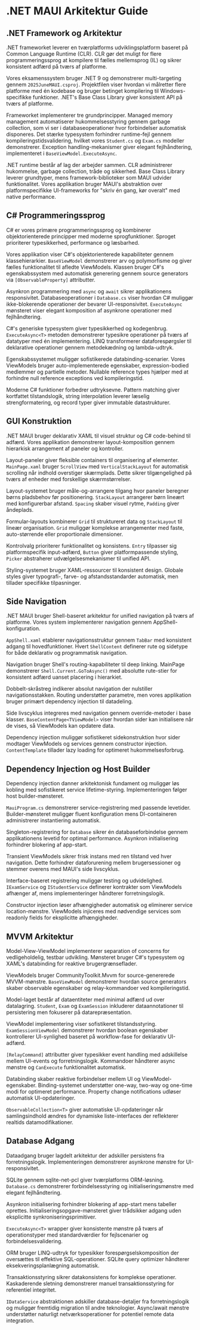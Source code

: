# .NET MAUI Arkitektur Guide

## .NET Framework og Arkitektur

.NET frameworket leverer en tværplatforms udviklingsplatform baseret på Common Language Runtime (CLR). CLR gør det muligt for flere programmeringssprog at kompilere til fælles mellemsprog (IL) og sikrer konsistent adfærd på tværs af platforme.

Vores eksamenssystem bruger .NET 9 og demonstrerer multi-targeting gennem `2025JuneMAUI.csproj`. Projektfilen viser hvordan vi målretter flere platforme med én kodebase og bruger betinget kompilering til Windows-specifikke funktioner. .NET's Base Class Library giver konsistent API på tværs af platforme.

Frameworket implementerer tre grundprincipper. Managed memory management automatiserer hukommelsesstyring gennem garbage collection, som vi ser i databaseoperationer hvor forbindelser automatisk disponeres. Det stærke typesystem forhindrer runtime-fejl gennem kompileringstidsvalidering, hvilket vores `Student.cs` og `Exam.cs` modeller demonstrerer. Exception handling-mekanismer giver elegant fejlhåndtering, implementeret i `BaseViewModel.ExecuteAsync`.

.NET runtime består af lag der arbejder sammen. CLR administrerer hukommelse, garbage collection, tråde og sikkerhed. Base Class Library leverer grundtyper, mens framework-biblioteker som MAUI udvider funktionalitet. Vores applikation bruger MAUI's abstraktion over platformspecifikke UI-frameworks for "skriv én gang, kør overalt" med native performance.

## C# Programmeringssprog

C# er vores primære programmeringssprog og kombinerer objektorienterede principper med moderne sprogfunktioner. Sproget prioriterer typesikkerhed, performance og læsbarhed.

Vores applikation viser C#'s objektorienterede kapabiliteter gennem klassehierarkier. `BaseViewModel` demonstrerer arv og polymorfisme og giver fælles funktionalitet til afledte ViewModels. Klassen bruger C#'s egenskabssystem med automatisk generering gennem source generators via `[ObservableProperty]` attributter.

Asynkron programmering med `async` og `await` sikrer applikationens responsivitet. Databaseoperationer i `Database.cs` viser hvordan C# muliggør ikke-blokerende operationer der bevarer UI-responsivitet. `ExecuteAsync` mønsteret viser elegant komposition af asynkrone operationer med fejlhåndtering.

C#'s generiske typesystem giver typesikkerhed og kodegenbrug. `ExecuteAsync<T>` metoden demonstrerer typesikre operationer på tværs af datatyper med én implementering. LINQ transformerer dataforespørgsler til deklarative operationer gennem metodekædning og lambda-udtryk.

Egenskabssystemet muliggør sofistikerede databinding-scenarier. Vores ViewModels bruger auto-implementerede egenskaber, expression-bodied medlemmer og partielle metoder. Nullable reference types hjælper med at forhindre null reference exceptions ved kompileringstid.

Moderne C# funktioner forbedrer udtryksevne. Pattern matching giver kortfattet tilstandslogik, string interpolation leverer læselig strengformatering, og record typer giver immutable datastrukturer.

## GUI Konstruktion

.NET MAUI bruger deklarativ XAML til visuel struktur og C# code-behind til adfærd. Vores applikation demonstrerer layout-komposition gennem hierarkisk arrangement af paneler og kontroller.

Layout-paneler giver fleksible containers til organisering af elementer. `MainPage.xaml` bruger `ScrollView` med `VerticalStackLayout` for automatisk scrolling når indhold overstiger skærmplads. Dette sikrer tilgængelighed på tværs af enheder med forskellige skærmstørrelser.

Layout-systemet bruger måle-og-arrangere tilgang hvor paneler beregner børns pladsbehov før positionering. `StackLayout` arrangerer børn lineært med konfigurerbar afstand. `Spacing` skaber visuel rytme, `Padding` giver åndeplads.

Formular-layouts kombinerer `Grid` til struktureret data og `StackLayout` til lineær organisation. `Grid` muliggør komplekse arrangementer med faste, auto-størrende eller proportionale dimensioner.

Kontrolvalg prioriterer funktionalitet og konsistens. `Entry` tilpasser sig platformspecifik input-adfærd, `Button` giver platformpassende styling, `Picker` abstraherer udvælgelsesmekanismer til unified API.

Styling-systemet bruger XAML-ressourcer til konsistent design. Globale styles giver typografi-, farve- og afstandsstandarder automatisk, men tillader specifikke tilpasninger.

## Side Navigation

.NET MAUI bruger Shell-baseret arkitektur for unified navigation på tværs af platforme. Vores system implementerer navigation gennem AppShell-konfiguration.

`AppShell.xaml` etablerer navigationsstruktur gennem `TabBar` med konsistent adgang til hovedfunktioner. Hvert `ShellContent` definerer rute og sidetype for både deklarativ og programmatisk navigation.

Navigation bruger Shell's routing-kapabiliteter til deep linking. MainPage demonstrerer `Shell.Current.GoToAsync()` med absolutte rute-stier for konsistent adfærd uanset placering i hierarkiet.

Dobbelt-skråstreg indikerer absolut navigation der nulstiller navigationsstakken. Routing understøtter parametre, men vores applikation bruger primært dependency injection til datadeling.

Side livscyklus integreres med navigation gennem override-metoder i base klasser. `BaseContentPage<TViewModel>` viser hvordan sider kan initialisere når de vises, så ViewModels kan opdatere data.

Dependency injection muliggør sofistikeret sidekonstruktion hvor sider modtager ViewModels og services gennem constructor injection. `ContentTemplate` tillader lazy loading for optimeret hukommelsesforbrug.

## Dependency Injection og Host Builder

Dependency injection danner arkitektonisk fundament og muliggør løs kobling med sofistikeret service lifetime-styring. Implementeringen følger host builder-mønsteret.

`MauiProgram.cs` demonstrerer service-registrering med passende levetider. Builder-mønsteret muliggør fluent konfiguration mens DI-containeren administrerer instantiering automatisk.

Singleton-registrering for `Database` sikrer én databaseforbindelse gennem applikationens levetid for optimal performance. Asynkron initialisering forhindrer blokering af app-start.

Transient ViewModels sikrer frisk instans med ren tilstand ved hver navigation. Dette forhindrer dataforurening mellem brugersessioner og stemmer overens med MAUI's side livscyklus.

Interface-baseret registrering muliggør testing og udvidelighed. `IExamService` og `IStudentService` definerer kontrakter som ViewModels afhænger af, mens implementeringer håndterer forretningslogik.

Constructor injection løser afhængigheder automatisk og eliminerer service location-mønstre. ViewModels injiceres med nødvendige services som readonly fields for eksplicitte afhængigheder.

## MVVM Arkitektur

Model-View-ViewModel implementerer separation of concerns for vedligeholdelig, testbar udvikling. Mønsteret bruger C#'s typesystem og XAML's databinding for reaktive brugergrænseflader.

ViewModels bruger CommunityToolkit.Mvvm for source-genererede MVVM-mønstre. `BaseViewModel` demonstrerer hvordan source generators skaber observable egenskaber og relay-kommandoer ved kompileringstid.

Model-laget består af dataentiteter med minimal adfærd ud over datalagring. `Student`, `Exam` og `ExamSession` inkluderer dataannotationer til persistering men fokuserer på datarepræsentation.

ViewModel implementering viser sofistikeret tilstandsstyring. `ExamSessionViewModel` demonstrerer hvordan boolean egenskaber kontrollerer UI-synlighed baseret på workflow-fase for deklarativ UI-adfærd.

`[RelayCommand]` attributter giver typesikker event handling med adskillelse mellem UI-events og forretningslogik. Kommandoer håndterer async mønstre og `CanExecute` funktionalitet automatisk.

Databinding skaber reaktive forbindelser mellem UI og ViewModel-egenskaber. Binding-systemet understøtter one-way, two-way og one-time modi for optimeret performance. Property change notifications udløser automatisk UI-opdateringer.

`ObservableCollection<T>` giver automatiske UI-opdateringer når samlingsindhold ændres for dynamiske liste-interfaces der reflekterer realtids datamodifikationer.

## Database Adgang

Dataadgang bruger lagdelt arkitektur der adskiller persistens fra forretningslogik. Implementeringen demonstrerer asynkrone mønstre for UI-responsivitet.

SQLite gennem sqlite-net-pcl giver tværplatforms ORM-løsning. `Database.cs` demonstrerer forbindelsesstyring og initialiseringsmønstre med elegant fejlhåndtering.

Asynkron initialisering forhindrer blokering af app-start mens tabeller oprettes. Initialiseringsopgave-mønsteret giver trådsikker adgang uden eksplicitte synkroniseringsprimitiver.

`ExecuteAsync<T>` wrapper giver konsistente mønstre på tværs af operationstyper med standardværdier for fejlscenarier og forbindelsesvalidering.

ORM bruger LINQ-udtryk for typesikker forespørgselskomposition der oversættes til effektive SQL-operationer. SQLite query optimizer håndterer eksekveringsplanlægning automatisk.

Transaktionsstyring sikrer datakonsistens for komplekse operationer. Kaskaderende sletning demonstrerer manuel transaktionsstyring for referentiel integritet.

`IDataService` abstraktionen adskiller database-detaljer fra forretningslogik og muliggør fremtidig migration til andre teknologier. Async/await mønstre understøtter naturligt netværksoperationer for potentiel remote data integration. 
